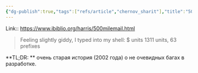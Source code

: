 ```yaml
---
{"dg-publish":true,"tags":["refs/article","chernov_sharit"],"title":"500 mile email","published_at":"2022-06-24T19:05:00+03:00","date":"2022-06-24T08:53:48+03:00","modified_at":"2022-06-24T08:58:15+03:00","permalink":"/refs/202206240853/","dgHomeLink":false,"dgPassFrontmatter":true}
---
```



Link:: https://www.ibiblio.org/harris/500milemail.html

> Feeling slightly giddy, I typed into my shell:
$ units
1311 units, 63 prefixes

**TL;DR: ** очень старая история (2002 года) о не очевидных багах в разработке.



